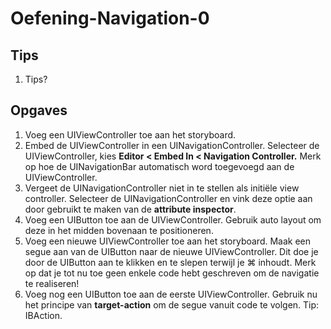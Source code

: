 # Oefening-Navigation-0
## Tips
1. Tips?

## Opgaves
1. Voeg een UIViewController toe aan het storyboard.
2. Embed de UIViewController in een UINavigationController. Selecteer de UIViewController, kies **Editor < Embed In < Navigation Controller.** Merk op hoe de UINavigationBar automatisch word toegevoegd aan de UIViewController.
3. Vergeet de UINavigationController niet in te stellen als initiële view controller. Selecteer de UINavigationController en vink deze optie aan door gebruikt te maken van de **attribute inspector**.
4. Voeg een UIButton toe aan de UIViewController. Gebruik auto layout om deze in het midden bovenaan te positioneren.
5. Voeg een nieuwe UIViewController toe aan het storyboard. Maak een segue aan van de UIButton naar de nieuwe UIViewController. Dit doe je door de UIButton aan te klikken en te slepen terwijl je ⌘ inhoudt. Merk op dat je tot nu toe geen enkele code hebt geschreven om de navigatie te realiseren!
6. Voeg nog een UIButton toe aan de eerste UIViewController. Gebruik nu het principe van **target-action** om de segue vanuit code te volgen. Tip: IBAction.
